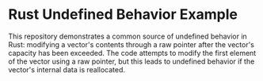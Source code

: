 # Rust Undefined Behavior Example

This repository demonstrates a common source of undefined behavior in Rust: modifying a vector's contents through a raw pointer after the vector's capacity has been exceeded.  The code attempts to modify the first element of the vector using a raw pointer, but this leads to undefined behavior if the vector's internal data is reallocated.